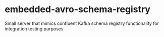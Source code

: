 # embedded-avro-schema-registry
Small server that mimics confluent Kafka schema registry functionality for integration testing purposes 
